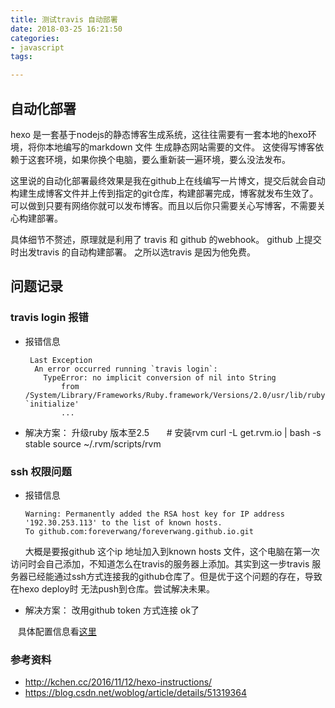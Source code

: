 ```yaml
---
title: 测试travis 自动部署
date: 2018-03-25 16:21:50
categories: 
- javascript 
tags: 

---
```

## 自动化部署

hexo 是一套基于nodejs的静态博客生成系统，这往往需要有一套本地的hexo环境，将你本地编写的markdown 文件 生成静态网站需要的文件。
这使得写博客依赖于这套环境，如果你换个电脑，要么重新装一遍环境，要么没法发布。

这里说的自动化部署最终效果是我在github上在线编写一片博文，提交后就会自动构建生成博客文件并上传到指定的git仓库，构建部署完成，博客就发布生效了。
可以做到只要有网络你就可以发布博客。而且以后你只需要关心写博客，不需要关心构建部署。

具体细节不赘述，原理就是利用了 travis 和 github 的webhook。 github 上提交时出发travis 的自动构建部署。 之所以选travis 是因为他免费。

## 问题记录
### travis login 报错

* 报错信息
     
       Last Exception
        An error occurred running `travis login`:
          TypeError: no implicit conversion of nil into String
              from /System/Library/Frameworks/Ruby.framework/Versions/2.0/usr/lib/ruby/2.0.0/json/common.rb:155:in `initialize'
              ...
 
 * 解决方案： 升级ruby 版本至2.5
      
        # 安装rvm
        curl -L get.rvm.io | bash -s stable
        source ~/.rvm/scripts/rvm

### ssh 权限问题

* 报错信息

      Warning: Permanently added the RSA host key for IP address '192.30.253.113' to the list of known hosts.
      To github.com:foreverwang/foreverwang.github.io.git
      
大概是要报github 这个ip 地址加入到known hosts 文件，这个电脑在第一次访问时会自己添加，不知道怎么在travis的服务器上添加。其实到这一步travis 服务器已经能通过ssh方式连接我的github仓库了。但是优于这个问题的存在，导致在hexo deploy时 无法push到仓库。尝试解决未果。

* 解决方案： 改用github token 方式连接 ok了

    具体配置信息看[这里](https://github.com/foreverwang/foreverwang.github.io/blob/hexo/.travis.yml)


### 参考资料

* http://kchen.cc/2016/11/12/hexo-instructions/
* https://blog.csdn.net/woblog/article/details/51319364


